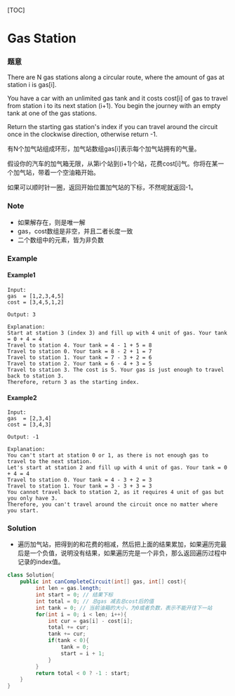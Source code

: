 [TOC]

# Gas Station
### 题意
There are N gas stations along a circular route, where the amount of gas at station i is gas[i].

You have a car with an unlimited gas tank and it costs cost[i] of gas to travel from station i to its next station (i+1). You begin the journey with an empty tank at one of the gas stations.

Return the starting gas station's index if you can travel around the circuit once in the clockwise direction, otherwise return -1.

有N个加气站组成环形，加气站数组gas[i]表示每个加气站拥有的气量。

假设你的汽车的加气箱无限，从第i个站到(i+1)个站，花费cost[i]气。你将在某一个加气站，带着一个空油箱开始。

如果可以顺时针一圈，返回开始位置加气站的下标，不然呢就返回-1。

### Note
* 如果解存在，则是唯一解
* gas，cost数组是非空，并且二者长度一致
* 二个数组中的元素，皆为非负数

### Example
#### Example1
```
Input: 
gas  = [1,2,3,4,5]
cost = [3,4,5,1,2]

Output: 3

Explanation:
Start at station 3 (index 3) and fill up with 4 unit of gas. Your tank = 0 + 4 = 4
Travel to station 4. Your tank = 4 - 1 + 5 = 8
Travel to station 0. Your tank = 8 - 2 + 1 = 7
Travel to station 1. Your tank = 7 - 3 + 2 = 6
Travel to station 2. Your tank = 6 - 4 + 3 = 5
Travel to station 3. The cost is 5. Your gas is just enough to travel back to station 3.
Therefore, return 3 as the starting index.
```

#### Example2
```
Input: 
gas  = [2,3,4]
cost = [3,4,3]

Output: -1

Explanation:
You can't start at station 0 or 1, as there is not enough gas to travel to the next station.
Let's start at station 2 and fill up with 4 unit of gas. Your tank = 0 + 4 = 4
Travel to station 0. Your tank = 4 - 3 + 2 = 3
Travel to station 1. Your tank = 3 - 3 + 3 = 3
You cannot travel back to station 2, as it requires 4 unit of gas but you only have 3.
Therefore, you can't travel around the circuit once no matter where you start.
```

### Solution

- 遍历加气站，把得到的和花费的相减，然后把上面的结果累加，如果遍历完最后是一个负值，说明没有结果，如果遍历完是一个非负，那么返回遍历过程中记录的index值。

```java
class Solution{
    public int canCompleteCircuit(int[] gas, int[] cost){
         int len = gas.length; 
         int start = 0; // 结果下标
         int total = 0; // 总gas 减去总cost后的值
         int tank = 0; // 当前油箱的大小，为0或者负数，表示不能开往下一站
         for(int i = 0; i < len; i++){
             int cur = gas[i] - cost[i];
             total += cur;
             tank += cur;
             if(tank < 0){
                 tank = 0; 
                 start = i + 1;
             }             
         }
         return total < 0 ? -1 : start;
    }
}
```


